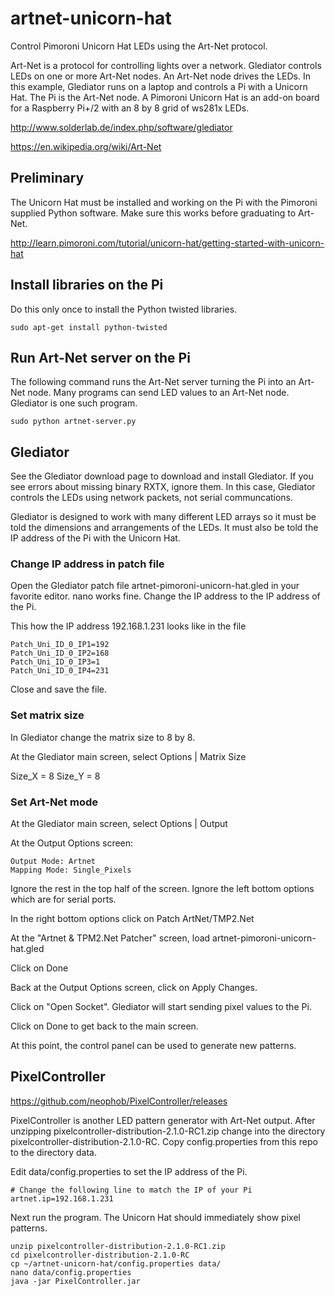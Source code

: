 # artnet-unicorn-hat
Control Pimoroni Unicorn Hat LEDs using the Art-Net protocol.

Art-Net is a protocol for controlling lights over a network. Glediator
controls LEDs on one or more Art-Net nodes. An Art-Net node drives the
LEDs. In this example, Glediator runs on a laptop and controls a Pi with
a Unicorn Hat. The Pi is the Art-Net node. A Pimoroni Unicorn Hat is
an add-on board for a Raspberry Pi+/2 with an 8 by 8 grid of ws281x
LEDs.

http://www.solderlab.de/index.php/software/glediator

https://en.wikipedia.org/wiki/Art-Net

## Preliminary

The Unicorn Hat must be installed and working on the Pi with the
Pimoroni supplied Python software. Make sure this works before graduating
to Art-Net.

http://learn.pimoroni.com/tutorial/unicorn-hat/getting-started-with-unicorn-hat

## Install libraries on the Pi

Do this only once to install the Python twisted libraries.

```
sudo apt-get install python-twisted
```

## Run Art-Net server on the Pi
The following command runs the Art-Net server turning the Pi into an Art-Net node. 
Many programs can send LED values to an Art-Net node. Glediator is one such
program.

```
sudo python artnet-server.py
```

## Glediator

See the Glediator download page to download and install Glediator.
If you see errors about missing binary RXTX, ignore them. In this case,
Glediator controls the LEDs using network packets, not serial communcations.

Glediator is designed to work with many different LED arrays so it must
be told the dimensions and arrangements of the LEDs. It must also be
told the IP address of the Pi with the Unicorn Hat.

### Change IP address in patch file
Open the Glediator patch file artnet-pimoroni-unicorn-hat.gled in your
favorite editor. nano works fine. Change the IP address to the IP address
of the Pi.

This how the IP address 192.168.1.231 looks like in the file

```
Patch_Uni_ID_0_IP1=192
Patch_Uni_ID_0_IP2=168
Patch_Uni_ID_0_IP3=1
Patch_Uni_ID_0_IP4=231
```

Close and save the file.

### Set matrix size
In Glediator change the matrix size to 8 by 8.

At the Glediator main screen, select Options | Matrix Size

Size_X = 8 Size_Y = 8

### Set Art-Net mode
At the Glediator main screen, select Options | Output

At the Output Options screen:

```
Output Mode: Artnet
Mapping Mode: Single_Pixels
```

Ignore the rest in the top half of the screen. Ignore the left bottom options
which are for serial ports.

In the right bottom options click on Patch ArtNet/TMP2.Net

At the "Artnet & TPM2.Net Patcher" screen, load artnet-pimoroni-unicorn-hat.gled

Click on Done

Back at the Output Options screen, click on Apply Changes.

Click on "Open Socket". Glediator will start sending pixel values to the Pi.

Click on Done to get back to the main screen.

At this point, the control panel can be used to generate new patterns.

## PixelController

https://github.com/neophob/PixelController/releases

PixelController is another LED pattern generator with Art-Net output. After
unzipping pixelcontroller-distribution-2.1.0-RC1.zip change into the directory
pixelcontroller-distribution-2.1.0-RC. Copy config.properties from this
repo to the directory data.

Edit data/config.properties to set the IP address of the Pi.

```
# Change the following line to match the IP of your Pi
artnet.ip=192.168.1.231
```

Next run the program. The Unicorn Hat should immediately show pixel patterns.

```
unzip pixelcontroller-distribution-2.1.0-RC1.zip
cd pixelcontroller-distribution-2.1.0-RC
cp ~/artnet-unicorn-hat/config.properties data/
nano data/config.properties
java -jar PixelController.jar
```
